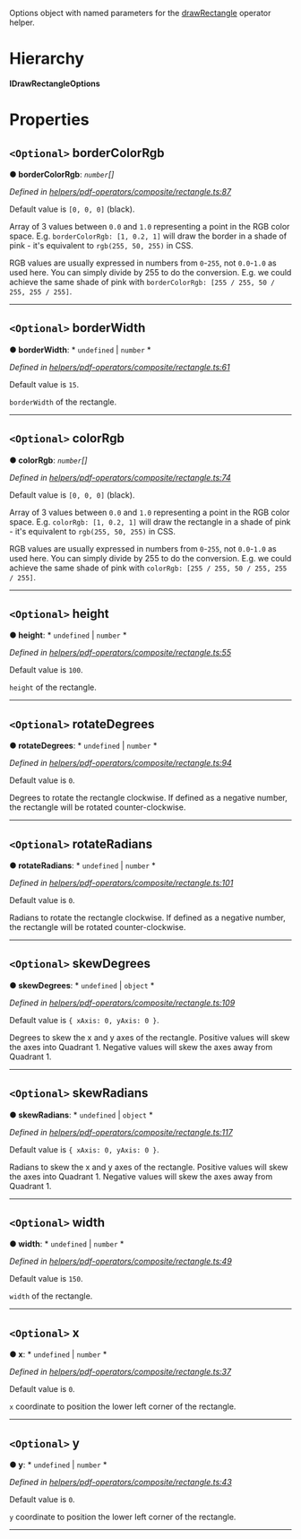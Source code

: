 

Options object with named parameters for the [drawRectangle](../modules/_helpers_pdf_operators_composite_rectangle_.md#drawrectangle) operator helper.

# Hierarchy

**IDrawRectangleOptions**

# Properties

<a id="bordercolorrgb"></a>

## `<Optional>` borderColorRgb

**● borderColorRgb**: *`number`[]*

*Defined in [helpers/pdf-operators/composite/rectangle.ts:87](https://github.com/Hopding/pdf-lib/blob/20e93f6/src/helpers/pdf-operators/composite/rectangle.ts#L87)*

Default value is `[0, 0, 0]` (black).

Array of 3 values between `0.0` and `1.0` representing a point in the RGB color space. E.g. `borderColorRgb: [1, 0.2, 1]` will draw the border in a shade of pink - it's equivalent to `rgb(255, 50, 255)` in CSS.

RGB values are usually expressed in numbers from `0`-`255`, not `0.0`-`1.0` as used here. You can simply divide by 255 to do the conversion. E.g. we could achieve the same shade of pink with `borderColorRgb: [255 / 255, 50 / 255, 255 / 255]`.

___
<a id="borderwidth"></a>

## `<Optional>` borderWidth

**● borderWidth**: * `undefined` &#124; `number`
*

*Defined in [helpers/pdf-operators/composite/rectangle.ts:61](https://github.com/Hopding/pdf-lib/blob/20e93f6/src/helpers/pdf-operators/composite/rectangle.ts#L61)*

Default value is `15`.

`borderWidth` of the rectangle.

___
<a id="colorrgb"></a>

## `<Optional>` colorRgb

**● colorRgb**: *`number`[]*

*Defined in [helpers/pdf-operators/composite/rectangle.ts:74](https://github.com/Hopding/pdf-lib/blob/20e93f6/src/helpers/pdf-operators/composite/rectangle.ts#L74)*

Default value is `[0, 0, 0]` (black).

Array of 3 values between `0.0` and `1.0` representing a point in the RGB color space. E.g. `colorRgb: [1, 0.2, 1]` will draw the rectangle in a shade of pink - it's equivalent to `rgb(255, 50, 255)` in CSS.

RGB values are usually expressed in numbers from `0`-`255`, not `0.0`-`1.0` as used here. You can simply divide by 255 to do the conversion. E.g. we could achieve the same shade of pink with `colorRgb: [255 / 255, 50 / 255, 255 / 255]`.

___
<a id="height"></a>

## `<Optional>` height

**● height**: * `undefined` &#124; `number`
*

*Defined in [helpers/pdf-operators/composite/rectangle.ts:55](https://github.com/Hopding/pdf-lib/blob/20e93f6/src/helpers/pdf-operators/composite/rectangle.ts#L55)*

Default value is `100`.

`height` of the rectangle.

___
<a id="rotatedegrees"></a>

## `<Optional>` rotateDegrees

**● rotateDegrees**: * `undefined` &#124; `number`
*

*Defined in [helpers/pdf-operators/composite/rectangle.ts:94](https://github.com/Hopding/pdf-lib/blob/20e93f6/src/helpers/pdf-operators/composite/rectangle.ts#L94)*

Default value is `0`.

Degrees to rotate the rectangle clockwise. If defined as a negative number, the rectangle will be rotated counter-clockwise.

___
<a id="rotateradians"></a>

## `<Optional>` rotateRadians

**● rotateRadians**: * `undefined` &#124; `number`
*

*Defined in [helpers/pdf-operators/composite/rectangle.ts:101](https://github.com/Hopding/pdf-lib/blob/20e93f6/src/helpers/pdf-operators/composite/rectangle.ts#L101)*

Default value is `0`.

Radians to rotate the rectangle clockwise. If defined as a negative number, the rectangle will be rotated counter-clockwise.

___
<a id="skewdegrees"></a>

## `<Optional>` skewDegrees

**● skewDegrees**: * `undefined` &#124; `object`
*

*Defined in [helpers/pdf-operators/composite/rectangle.ts:109](https://github.com/Hopding/pdf-lib/blob/20e93f6/src/helpers/pdf-operators/composite/rectangle.ts#L109)*

Default value is `{ xAxis: 0, yAxis: 0 }`.

Degrees to skew the x and y axes of the rectangle. Positive values will skew the axes into Quadrant 1. Negative values will skew the axes away from Quadrant 1.

___
<a id="skewradians"></a>

## `<Optional>` skewRadians

**● skewRadians**: * `undefined` &#124; `object`
*

*Defined in [helpers/pdf-operators/composite/rectangle.ts:117](https://github.com/Hopding/pdf-lib/blob/20e93f6/src/helpers/pdf-operators/composite/rectangle.ts#L117)*

Default value is `{ xAxis: 0, yAxis: 0 }`.

Radians to skew the x and y axes of the rectangle. Positive values will skew the axes into Quadrant 1. Negative values will skew the axes away from Quadrant 1.

___
<a id="width"></a>

## `<Optional>` width

**● width**: * `undefined` &#124; `number`
*

*Defined in [helpers/pdf-operators/composite/rectangle.ts:49](https://github.com/Hopding/pdf-lib/blob/20e93f6/src/helpers/pdf-operators/composite/rectangle.ts#L49)*

Default value is `150`.

`width` of the rectangle.

___
<a id="x"></a>

## `<Optional>` x

**● x**: * `undefined` &#124; `number`
*

*Defined in [helpers/pdf-operators/composite/rectangle.ts:37](https://github.com/Hopding/pdf-lib/blob/20e93f6/src/helpers/pdf-operators/composite/rectangle.ts#L37)*

Default value is `0`.

`x` coordinate to position the lower left corner of the rectangle.

___
<a id="y"></a>

## `<Optional>` y

**● y**: * `undefined` &#124; `number`
*

*Defined in [helpers/pdf-operators/composite/rectangle.ts:43](https://github.com/Hopding/pdf-lib/blob/20e93f6/src/helpers/pdf-operators/composite/rectangle.ts#L43)*

Default value is `0`.

`y` coordinate to position the lower left corner of the rectangle.

___

